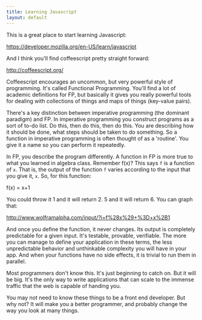```yaml
---
title: Learning Javascript
layout: default
---
```


This is a great place to start learning Javascript:

https://developer.mozilla.org/en-US/learn/javascript

And I think you'll find coffeescript pretty straight forward:

http://coffeescript.org/

Coffeescript encourages an uncommon, but very powerful style of programming.  It's called Functional Programming.  You'll find a lot of academic definitions for FP, but basically it gives you really powerful tools for dealing with collections of things and maps of things (key-value pairs).

There's a key distinction between imperative programming (the dominant paradigm) and FP.  In imperative programming you construct programs as a sort of to-do list.  Do this, then do this, then do this.  You are describing how it should be done, what steps should be taken to do something.  So a function in imperative programming is often thought of as a 'routine'.  You give it a name so you can perform it repeatedly.

In FP, you describe the program differently.  A function in FP is more true to what you learned in algebra class.  Remember f(x)?  This says `f` is a function of `x`.  That is, the output of the function `f` varies according to the input that you give it, `x`.  So, for this function:

f(x) = x+1

You could throw it 1 and it will return 2.  5 and it will return 6.  You can graph that:

http://www.wolframalpha.com/input/?i=f%28x%29+%3D+x%2B1

And once you define the function, it never changes.  Its output is completely predictable for a given input.  It's testable, provable, verifiable.  The more you can manage to define your application in these terms, the less unpredictable behavior and unthinkable complexity you will have in your app.  And when your functions have no side effects, it is trivial to run them in parallel.

Most programmers don't know this.  It's just beginning to catch on.  But it will be big.  It's the only way to write applications that can scale to the immense traffic that the web is capable of handing you.

You may not need to know these things to be a front end developer.  But why not?  It will make you a better programmer, and probably change the way you look at many things.
